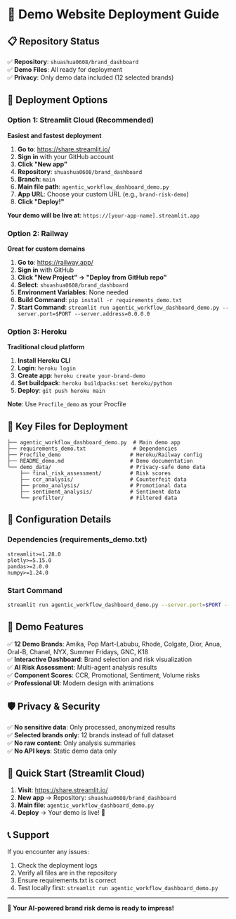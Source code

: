 # 🚀 Demo Website Deployment Guide

## 📋 Repository Status
✅ **Repository**: `shuashua0608/brand_dashboard`  
✅ **Demo Files**: All ready for deployment  
✅ **Privacy**: Only demo data included (12 selected brands)

## 🎯 Deployment Options

### Option 1: Streamlit Cloud (Recommended)
**Easiest and fastest deployment**

1. **Go to**: https://share.streamlit.io/
2. **Sign in** with your GitHub account
3. **Click "New app"**
4. **Repository**: `shuashua0608/brand_dashboard`
5. **Branch**: `main`
6. **Main file path**: `agentic_workflow_dashboard_demo.py`
7. **App URL**: Choose your custom URL (e.g., `brand-risk-demo`)
8. **Click "Deploy!"**

**Your demo will be live at**: `https://[your-app-name].streamlit.app`

### Option 2: Railway
**Great for custom domains**

1. **Go to**: https://railway.app/
2. **Sign in** with GitHub
3. **Click "New Project" → "Deploy from GitHub repo"**
4. **Select**: `shuashua0608/brand_dashboard`
5. **Environment Variables**: None needed
6. **Build Command**: `pip install -r requirements_demo.txt`
7. **Start Command**: `streamlit run agentic_workflow_dashboard_demo.py --server.port=$PORT --server.address=0.0.0.0`

### Option 3: Heroku
**Traditional cloud platform**

1. **Install Heroku CLI**
2. **Login**: `heroku login`
3. **Create app**: `heroku create your-brand-demo`
4. **Set buildpack**: `heroku buildpacks:set heroku/python`
5. **Deploy**: `git push heroku main`

**Note**: Use `Procfile_demo` as your Procfile

## 📁 Key Files for Deployment

```
├── agentic_workflow_dashboard_demo.py  # Main demo app
├── requirements_demo.txt               # Dependencies
├── Procfile_demo                      # Heroku/Railway config
├── README_demo.md                     # Demo documentation
└── demo_data/                         # Privacy-safe demo data
    ├── final_risk_assessment/         # Risk scores
    ├── ccr_analysis/                  # Counterfeit data
    ├── promo_analysis/                # Promotional data
    ├── sentiment_analysis/            # Sentiment data
    └── prefilter/                     # Filtered data
```

## 🔧 Configuration Details

### Dependencies (requirements_demo.txt)
```
streamlit>=1.28.0
plotly>=5.15.0
pandas>=2.0.0
numpy>=1.24.0
```

### Start Command
```bash
streamlit run agentic_workflow_dashboard_demo.py --server.port=$PORT --server.address=0.0.0.0
```

## 🎯 Demo Features

✅ **12 Demo Brands**: Amika, Pop Mart-Labubu, Rhode, Colgate, Dior, Anua, Oral-B, Chanel, NYX, Summer Fridays, GNC, K18  
✅ **Interactive Dashboard**: Brand selection and risk visualization  
✅ **AI Risk Assessment**: Multi-agent analysis results  
✅ **Component Scores**: CCR, Promotional, Sentiment, Volume risks  
✅ **Professional UI**: Modern design with animations  

## 🛡️ Privacy & Security

✅ **No sensitive data**: Only processed, anonymized results  
✅ **Selected brands only**: 12 brands instead of full dataset  
✅ **No raw content**: Only analysis summaries  
✅ **No API keys**: Static demo data only  

## 🚀 Quick Start (Streamlit Cloud)

1. **Visit**: https://share.streamlit.io/
2. **New app** → Repository: `shuashua0608/brand_dashboard`
3. **Main file**: `agentic_workflow_dashboard_demo.py`
4. **Deploy** → Your demo is live! 🎉

## 📞 Support

If you encounter any issues:
1. Check the deployment logs
2. Verify all files are in the repository
3. Ensure requirements.txt is correct
4. Test locally first: `streamlit run agentic_workflow_dashboard_demo.py`

---

**🎯 Your AI-powered brand risk demo is ready to impress!**